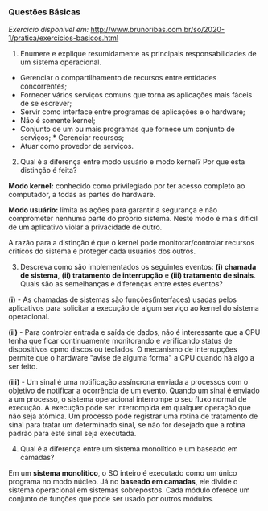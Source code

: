 ### Questões Básicas

*Exercício disponível em:* http://www.brunoribas.com.br/so/2020-1/pratica/exercicios-basicos.html


1. Enumere e explique resumidamente as principais responsabilidades de um sistema operacional.

* Gerenciar o compartilhamento de recursos entre entidades concorrentes;
* Fornecer vários serviços comuns que torna as aplicações mais fáceis de se escrever;
* Servir como interface entre programas de aplicações e o hardware;
* Não é somente kernel;
* Conjunto de um ou mais programas que fornece um conjunto de serviços; * Gerenciar recursos;
* Atuar como provedor de serviços.

2. Qual é a diferença entre modo usuário e modo kernel? Por que esta distinção é feita?

**Modo kernel:** conhecido como privilegiado por ter acesso completo ao computador, a todas as partes do hardware.

**Modo usuário:** limita as ações para garantir a segurança e não comprometer nenhuma parte do próprio sistema. Neste modo é mais difícil de um aplicativo violar a privacidade de outro.

A razão para a distinção é que o kernel pode monitorar/controlar recursos critícos do sistema e proteger cada usuários dos outros.

3. Descreva como são implementados os seguintes eventos: **(i) chamada de sistema**, **(ii) tratamento de interrupção** e **(iii) tratamento de sinais**. Quais são as semelhanças e diferenças entre estes eventos?

**(i)** - As chamadas de sistemas são funções(interfaces) usadas pelos aplicativos para solicitar a execução de algum serviço ao kernel do sistema operacional.

**(ii)** - Para controlar entrada e saída de dados, não é interessante que a CPU tenha que ficar continuamente monitorando e verificando status de dispositivos cpmo discos ou teclados. O mecanismo de interrupções permite que o hardware "avise de alguma forma" a CPU quando há algo a ser feito.

**(iii)** - Um sinal é uma notificação assíncrona enviada a processos com o objetivo de notificar a ocorrência de um evento. Quando um sinal é enviado a um processo, o sistema operacional interrompe o seu fluxo normal de execução. A execução pode ser interrompida em qualquer operação que não seja atômica. Um processo pode registrar uma rotina de tratamento de sinal para tratar um determinado sinal, se não for desejado que a rotina padrão para este sinal seja executada.

4. Qual é a diferença entre um sistema monolítico e um baseado em camadas?

Em  um **sistema monolítico**, o SO inteiro é executado como um único programa no modo núcleo. Já no **baseado em camadas**, ele divide o sistema operacional em sistemas sobrepostos. Cada módulo oferece um conjunto de funções que pode ser usado por outros módulos.   



